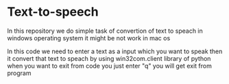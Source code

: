 # Text-to-speech
In this repository we do simple task of convertion of text to speach in windows operating system
it might be not work in mac os

In this code we need to enter a text as a input which you want to speak 
then it convert that text to speach by using win32com.client library of python
when you want to exit from code you just enter "q"
you will get exit from program
